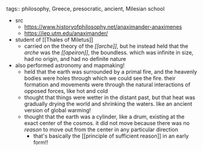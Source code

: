 tags:: philosophy, Greece, presocratic, ancient, Milesian school

- src
	- https://www.historyofphilosophy.net/anaximander-anaximenes
	- https://iep.utm.edu/anaximander/
- student of [[Thales of Miletus]]
	- carried on the theory of the *[[arche]]*, but he instead held that the *arche* was the *[[apeiron]]*, the boundless. which was infinite in size, had no origin, and had no definite nature
- also performed astronomy and mapmaking!
	- held that the earth was surrounded by a primal fire, and the heavenly bodies were holes through which we could see the fire. their formation and movements were through the natural interactions of opposed forces, like hot and cold
	- thought that things were wetter in the distant past, but that heat was gradually drying the world and shrinking the waters. like an ancient version of global warming!
	- thought that the earth was a cylinder, like a drum, existing at the exact center of the cosmos. it did not move because there was no *reason* to move out from the center in any particular direction
		- that's basically the [[principle of sufficient reason]] in an early form!!